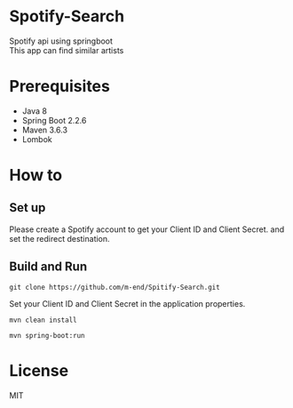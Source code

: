 # Spotify-Search
Spotify api using springboot  
This app can find similar artists  

# Prerequisites
- Java 8  
- Spring Boot 2.2.6  
- Maven 3.6.3  
- Lombok

# How to  
## Set up  
Please create a Spotify account to get your Client ID and Client Secret. and set the redirect destination.  

## Build and Run  
```git clone https://github.com/m-end/Spitify-Search.git```  

Set your Client ID and Client Secret in the application properties.  

```mvn clean install```  

```mvn spring-boot:run```

# License
MIT
